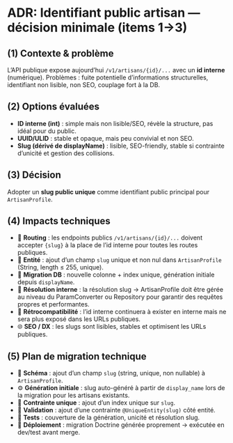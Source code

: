# ADR: Identifiant public artisan — décision minimale (items 1→3)

## (1) Contexte & problème
L’API publique expose aujourd’hui `/v1/artisans/{id}/...` avec un **id interne** (numérique). Problèmes : fuite potentielle d’informations structurelles, identifiant non lisible, non SEO, couplage fort à la DB.

## (2) Options évaluées
- **ID interne (int)** : simple mais non lisible/SEO, révèle la structure, pas idéal pour du public.
- **UUID/ULID** : stable et opaque, mais peu convivial et non SEO.
- **Slug (dérivé de displayName)** : lisible, SEO-friendly, stable si contrainte d’unicité et gestion des collisions.

## (3) Décision
Adopter un **slug public unique** comme identifiant public principal pour `ArtisanProfile`.
## (4) Impacts techniques

- 📌 **Routing** : les endpoints publics `/v1/artisans/{id}/...` doivent accepter `{slug}` à la place de l’id interne pour toutes les routes publiques.
- 🧱 **Entité** : ajout d’un champ `slug` unique et non nul dans `ArtisanProfile` (String, length ≤ 255, unique).
- 🧭 **Migration DB** : nouvelle colonne + index unique, génération initiale depuis `displayName`.
- 🧠 **Résolution interne** : la résolution slug → ArtisanProfile doit être gérée au niveau du ParamConverter ou Repository pour garantir des requêtes propres et performantes.
- 🔐 **Rétrocompatibilité** : l’id interne continuera à exister en interne mais ne sera plus exposé dans les URLs publiques.
- 🌐 **SEO / DX** : les slugs sont lisibles, stables et optimisent les URLs publiques.
## (5) Plan de migration technique

- 🧱 **Schéma** : ajout d’un champ `slug` (string, unique, non nullable) à `ArtisanProfile`.
- ⚙️ **Génération initiale** : slug auto-généré à partir de `display_name` lors de la migration pour les artisans existants.
- 🧪 **Contrainte unique** : ajout d’un index unique sur `slug`.
- 🧰 **Validation** : ajout d’une contrainte `@UniqueEntity(slug)` côté entité.
- 🔁 **Tests** : couverture de la génération, unicité et résolution slug.
- 🚀 **Déploiement** : migration Doctrine générée proprement → exécutée en dev/test avant merge.
